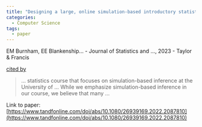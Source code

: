 ```yaml
---
title: "Designing a large, online simulation-based introductory statistics course"
categories:
  - Computer Science
tags:
  - paper
---
```

EM Burnham, EE Blankenship… - Journal of Statistics and …, 2023 - Taylor & Francis

[cited by](https://scholar.google.com/scholar?cites=2247425310749538569&as_sdt=5,44&sciodt=0,44&hl=en&num=20)

>… statistics course that focuses on simulation-based inference at the University of … While we emphasize simulation-based inference in our course, we believe that many …

Link to paper: [https://www.tandfonline.com/doi/abs/10.1080/26939169.2022.2087810](https://www.tandfonline.com/doi/abs/10.1080/26939169.2022.2087810)
